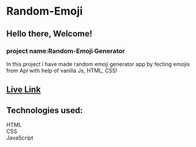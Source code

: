 # Random-Emoji
## Hello there, Welcome!
### project name:Random-Emoji Generator
In this project i have made random emoji generator app by fecting emojis from Api with  help of vanilla Js, HTML, CSS!
## [Live Link](https://random-emoji-g.netlify.app/)
## Technologies used:<br>
HTML <br>
CSS <br>
JavaScript
